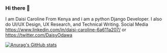 ### Hi there 👋

I am Daisi Caroline From Kenya and i am a python Django Developer. I also do UI/UX Design, UX Research, and Technical Writing.
Social Media https://www.linkedin.com/in/daisi-caroline-6a611a207/ or https://twitter.com/DaisyOdawa

[![Anurag's GitHub stats](https://github-readme-stats.vercel.app/api?daisy-carolin=anuraghazra)](https://github.com/anuraghazra/github-readme-stats)
